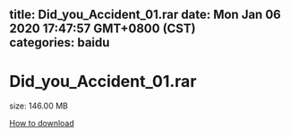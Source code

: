 
title: Did_you_Accident_01.rar
date: Mon Jan 06 2020 17:47:57 GMT+0800 (CST)    
categories: baidu
---

# Did_you_Accident_01.rar
size: 146.00 MB
 
 

[How to download](https://bpcam.bemobtrk.com/go/2ceec3aa-1ca2-46d6-b9ff-aaa5c184517c?jno=2367)